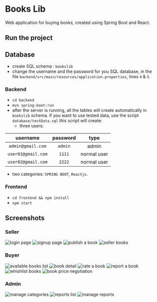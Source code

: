 # Books Lib
Web application for buying books, created using Spring Boot and React.


## Run the project
## Database
- create SQL schema : `bookslib`
- change the username and the password for you SQL database, in the file `backend/src/main/resources/application.properties`, lines `4` & `5`.
### Backend
- `cd backend`
- `mvn spring-boot:run`
- after the server is running, all the tables will create automatically in `bookslib` schema.
if you want to use tested data, use the script `database/testData.sql`
this script will create:
  * three users:

| username | password | type  |
| :---: | :---: | :---: |
| `admin@gmail.com` | `admin` | admin |
| `user01@gmail.com` | `1111` | normal user |
| `user02@gmail.com` | `2222` | normal user |

  * two categories: `SPRING BOOT`, `Reactjs`.

### Frontend
- `cd frontend && npm install`
- `npm start`

## Screenshots

### Seller
![login page](https://github.com/DEVLOKER/Books-Lib/blob/main/screenshots/login.jpg?raw=true "login page")
![signup page](https://github.com/DEVLOKER/Books-Lib/blob/main/screenshots/signup.jpg?raw=true "signup page")
![publish a book](https://github.com/DEVLOKER/Books-Lib/blob/main/screenshots/publish_book.jpg?raw=true "publish a book")
![seller books](https://github.com/DEVLOKER/Books-Lib/blob/main/screenshots/seller_books.jpg?raw=true "seller books")

### Buyer
![available books list](https://github.com/DEVLOKER/Books-Lib/blob/main/screenshots/books_list.jpg?raw=true "available books list")
![book detail](https://github.com/DEVLOKER/Books-Lib/blob/main/screenshots/book_detail.jpg?raw=true "book detail")
![rate a book ](https://github.com/DEVLOKER/Books-Lib/blob/main/screenshots/rate_book.jpg?raw=true "rate a book")
![report a book](https://github.com/DEVLOKER/Books-Lib/blob/main/screenshots/report_book.jpg?raw=true "report a book")
![whishlist books](https://github.com/DEVLOKER/Books-Lib/blob/main/screenshots/whishlist.jpg?raw=true "whishlist books")
![book price negotiation](https://github.com/DEVLOKER/Books-Lib/blob/main/screenshots/messages.jpg?raw=true "book price negotiation")

### Admin
![manage categories](https://github.com/DEVLOKER/Books-Lib/blob/main/screenshots/manage_categories.jpg?raw=true "manage categories")
![reports list](https://github.com/DEVLOKER/Books-Lib/blob/main/screenshots/manage_reports.jpg?raw=true "reports list")
![manage reports](https://github.com/DEVLOKER/Books-Lib/blob/main/screenshots/manage_reports_2.jpg?raw=true "manage reports")
